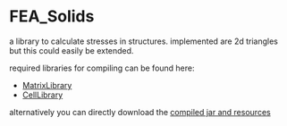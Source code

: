 # FEA_Solids

a library to calculate stresses in structures.
implemented are 2d triangles but this could easily be extended.

required libraries for compiling can be found here:
 * [MatrixLibrary](https://github.com/Luecx/MatrixLibrary)
 * [CellLibrary](https://github.com/Luecx/CellLibrary)

alternatively you can directly download the [compiled jar and resources](https://github.com/Luecx/FEA_Solids/tree/master/compiled)










